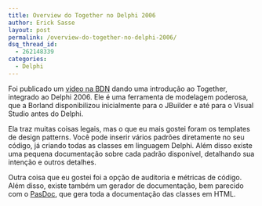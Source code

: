 ```yaml
---
title: Overview do Together no Delphi 2006
author: Erick Sasse
layout: post
permalink: /overview-do-together-no-delphi-2006/
dsq_thread_id:
  - 262148339
categories:
  - Delphi
---
```

Foi publicado um [video na BDN][1] dando uma introdu&ccedil;&atilde;o ao Together, integrado ao Delphi 2006. Ele &eacute; uma ferramenta de modelagem poderosa, que a Borland disponibilizou inicialmente para o JBuilder e at&eacute; para o Visual Studio antes do Delphi.

Ela traz muitas coisas legais, mas o que eu mais gostei foram os templates de design patterns. Voc&ecirc; pode inserir v&aacute;rios padr&otilde;es diretamente no seu c&oacute;digo, j&aacute; criando todas as classes em linguagem Delphi. Al&eacute;m disso existe uma pequena documenta&ccedil;&atilde;o sobre cada padr&atilde;o dispon&iacute;vel, detalhando sua inten&ccedil;&atilde;o e outros detalhes.

Outra coisa que eu gostei foi a op&ccedil;&atilde;o de auditoria e m&eacute;tricas de c&oacute;digo. Al&eacute;m disso, existe tamb&eacute;m um gerador de documenta&ccedil;&atilde;o, bem parecido com o [PasDoc][2], que gera toda a documenta&ccedil;&atilde;o das classes em HTML.

 [1]: http://bdn.borland.com/article/0,1410,33373,00.html
 [2]: http://sourceforge.net/projects/pasdoc